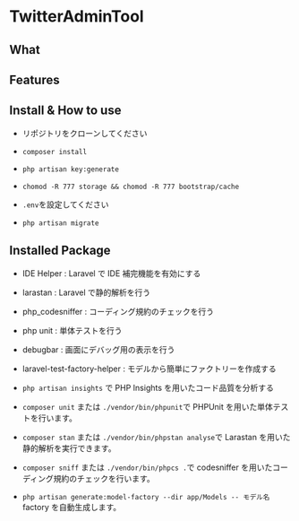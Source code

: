 # TwitterAdminTool

## What

## Features

## Install & How to use

-   リポジトリをクローンしてください

-   `composer install`

-   `php artisan key:generate`

-   `chomod -R 777 storage && chomod -R 777 bootstrap/cache`

-   `.env`を設定してください

-   `php artisan migrate`

## Installed Package

-   IDE Helper : Laravel で IDE 補完機能を有効にする

-   larastan : Laravel で静的解析を行う

-   php_codesniffer : コーディング規約のチェックを行う

-   php unit : 単体テストを行う

-   debugbar : 画面にデバッグ用の表示を行う

-   laravel-test-factory-helper : モデルから簡単にファクトリーを作成する

-   `php artisan insights` で PHP Insights を用いたコード品質を分析する

-   `composer unit` または `./vendor/bin/phpunit`で PHPUnit を用いた単体テストを行います。

-   `composer stan` または `./vendor/bin/phpstan analyse`で Larastan を用いた静的解析を実行できます。

-   `composer sniff` または `./vendor/bin/phpcs .`で codesniffer を用いたコーディング規約のチェックを行います。

-   `php artisan generate:model-factory --dir app/Models -- モデル名` factory を自動生成します。
